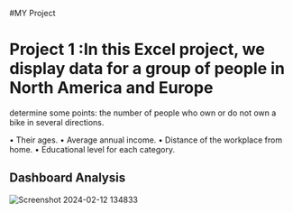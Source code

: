 #MY Project


# Project 1 :In this Excel project, we display data for a group of people in North America and Europe

determine some points: the number of people who own or do not own a bike in several directions.

•	Their ages.
•	Average annual income.
•	Distance of the workplace from home.
•	Educational level for each category.

## Dashboard Analysis
![Screenshot 2024-02-12 134833](https://github.com/momo-saad/Mohamed_Portfolio/assets/133122558/482a95bc-5980-4867-92a0-2a0e04ce0e51)
